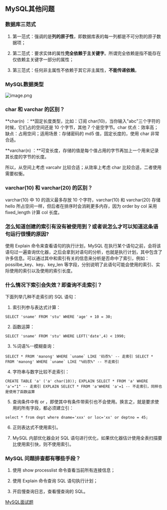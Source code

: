 ## MySQL其他问题

### 数据库三范式

1. 第一范式：强调的是**列的原子性**，即数据库表的每一列都是不可分割的原子数据项；

2. 第二范式：要求实体的属性**完全依赖于主关键字**。所谓完全依赖是指不能存在仅依赖主关键字一部分的属性；

3. 第三范式：任何非主属性不依赖于其它非主属性，**不能传递依赖**。

### MySQL数据类型

![image.png](https://upload-images.jianshu.io/upload_images/4237057-5474e3a2d2e9dd6b.png?imageMogr2/auto-orient/strip%7CimageView2/2/w/1240)

### char 和 varchar 的区别？

**char(n) ：**固定长度类型，比如：订阅 char(10)，当你输入"abc"三个字符的时候，它们占的空间还是 10 个字节，其他 7 个是空字节。char 优点：效率高；缺点：占用空间；适用场景：存储密码的 md5 值，固定长度的，使用 char 非常合适。

**varchar(n) ：**可变长度，存储的值是每个值占用的字节再加上一个用来记录其长度的字节的长度。

所以，从空间上考虑 varcahr 比较合适；从效率上考虑 char 比较合适，二者使用需要权衡。

### varchar(10) 和 varchar(20) 的区别？

varchar(10) 中 10 的涵义最多存放 10 个字符，varchar(10) 和 varchar(20) 存储  hello 所占空间一样，但后者在排序时会消耗更多内存，因为 order by col 采用 fixed_length 计算 col 长度。

### 怎么知道创建的索引有没有被使用到？或者说怎么才可以知道这条语句运行很慢的原因?

使用 Explain 命令来查看语句的执行计划，MySQL 在执行某个语句之前，会将该语句过一遍查询优化器，之后会拿到对语句的分析，也就是执行计划，其中包含了许多信息。可以通过其中和索引有关的信息来分析是否命中了索引，例如：possilbe_key、key、key_len 等字段，分别说明了此语句可能会使用的索引、实际使用的索引以及使用的索引长度。

### 什么情况下索引会失效？即查询不走索引？

下面列举几种不走索引的 SQL 语句：

1. 索引列参与表达式计算：

```
SELECT 'sname' FROM 'stu' WHERE 'age' + 10 = 30;
```

2. 函数运算：

```
SELECT 'sname' FROM 'stu' WHERE LEFT('date',4) < 1990; 
```

3. %词语%--模糊查询：

```
SELECT * FROM 'manong' WHERE `uname` LIKE '码农%' -- 走索引 SELECT * FROM 'manong' WHERE `uname` LIKE "%码农%" -- 不走索引 
```

4. 字符串与数字比较不走索引：

```
CREATE TABLE 'a' ('a' char(10)); EXPLAIN SELECT * FROM 'a' WHERE 'a'="1" -- 走索引 EXPLAIN SELECT * FROM 'a'WHERE 'a'=1 -- 不走索引，同样也是使用了函数运算 
```

5. 查询条件中有 or ，即使其中有条件带索引也不会使用。换言之，就是要求使用的所有字段，都必须建立引：

```
select * from dept where dname='xxx' or loc='xx' or deptno = 45;
```

6. 正则表达式不使用索引。

7. MySQL 内部优化器会对 SQL 语句进行优化，如果优化器估计使用全表扫描要比使用索引快，则不使用索引。

### MySQL 问题排查都有哪些手段？

1. 使用 show processlist 命令查看当前所有连接信息；

2. 使用 Explain 命令查询 SQL 语句执行计划；

3. 开启慢查询日志，查看慢查询的 SQL。

[MySQL面试题](https://mp.weixin.qq.com/s/uIFHe8Myb0RvNxtAivSzOA)

